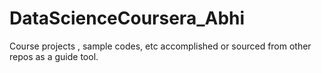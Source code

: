 # DataScienceCoursera_Abhi
Course projects , sample codes, etc accomplished or sourced from other repos as a guide tool.
